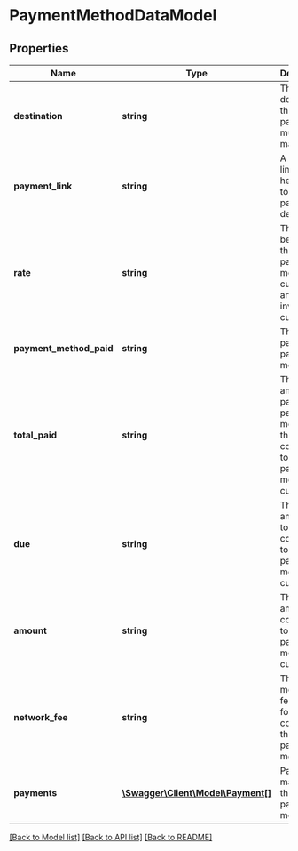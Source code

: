 # PaymentMethodDataModel

## Properties
Name | Type | Description | Notes
------------ | ------------- | ------------- | -------------
**destination** | **string** | The destination the payment must be made to | [optional] 
**payment_link** | **string** | A payment link that helps pay to the payment destination | [optional] 
**rate** | **string** | The rate between this payment method&#x27;s currency and the invoice currency | [optional] 
**payment_method_paid** | **string** | The amount paid by this payment method | [optional] 
**total_paid** | **string** | The total amount paid by all payment methods to the invoice, converted to this payment method&#x27;s currency | [optional] 
**due** | **string** | The total amount left to be paid, converted to this payment method&#x27;s currency | [optional] 
**amount** | **string** | The invoice amount, converted to this payment method&#x27;s currency | [optional] 
**network_fee** | **string** | The added merchant fee to pay for network costs of this payment method. | [optional] 
**payments** | [**\Swagger\Client\Model\Payment[]**](Payment.md) | Payments made with this payment method. | [optional] 

[[Back to Model list]](../../README.md#documentation-for-models) [[Back to API list]](../../README.md#documentation-for-api-endpoints) [[Back to README]](../../README.md)

